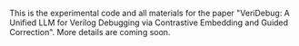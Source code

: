 This is the experimental code and all materials for the paper "VeriDebug: A Unified LLM for Verilog Debugging via Contrastive Embedding and Guided Correction". More details are coming soon.